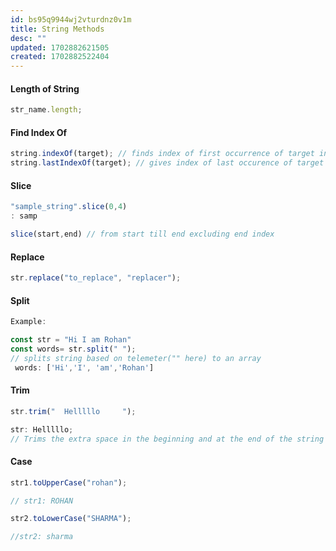 ```yaml
---
id: bs95q9944wj2vturdnz0v1m
title: String Methods
desc: ""
updated: 1702882621505
created: 1702882522404
---
```


#### Length of String

```js
str_name.length;
```

#### Find Index Of

```js
string.indexOf(target); // finds index of first occurrence of target in string
string.lastIndexOf(target); // gives index of last occurence of target
```

#### Slice

```js
"sample_string".slice(0,4)
: samp

slice(start,end) // from start till end excluding end index
```

#### Replace

```js
str.replace("to_replace", "replacer");
```

#### Split

```js
Example:

const str = "Hi I am Rohan"
const words= str.split(" ");
// splits string based on telemeter("" here) to an array
 words: ['Hi','I', 'am','Rohan']
```

#### Trim

```javascript
str.trim("  Helllllo     ");

str: Helllllo;
// Trims the extra space in the beginning and at the end of the string
```

#### Case

```javascript
str1.toUpperCase("rohan");

// str1: ROHAN

str2.toLowerCase("SHARMA");

//str2: sharma
```
